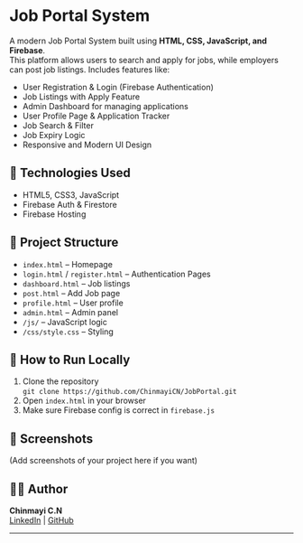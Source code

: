 # Job Portal System

A modern Job Portal System built using **HTML, CSS, JavaScript, and Firebase**.  
This platform allows users to search and apply for jobs, while employers can post job listings. Includes features like:

- User Registration & Login (Firebase Authentication)
- Job Listings with Apply Feature
- Admin Dashboard for managing applications
- User Profile Page & Application Tracker
- Job Search & Filter
- Job Expiry Logic
- Responsive and Modern UI Design

## 🔧 Technologies Used
- HTML5, CSS3, JavaScript
- Firebase Auth & Firestore
- Firebase Hosting

## 📁 Project Structure
- `index.html` – Homepage
- `login.html` / `register.html` – Authentication Pages
- `dashboard.html` – Job listings
- `post.html` – Add Job page
- `profile.html` – User profile
- `admin.html` – Admin panel
- `/js/` – JavaScript logic
- `/css/style.css` – Styling

## 🚀 How to Run Locally
1. Clone the repository  
   `git clone https://github.com/ChinmayiCN/JobPortal.git`
2. Open `index.html` in your browser  
3. Make sure Firebase config is correct in `firebase.js`

## 📸 Screenshots
(Add screenshots of your project here if you want)

## 👩‍💻 Author
**Chinmayi C.N**  
[LinkedIn](https://linkedin.com/in/chinmayicn) | [GitHub](https://github.com/ChinmayiCN)

---


